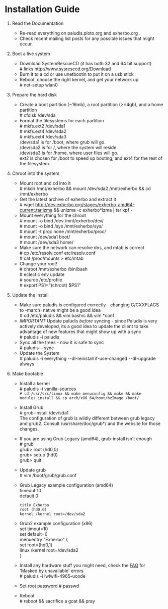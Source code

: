 Installation Guide
==================

1. Read the Documentation
    * Re-read everything on paludis.pioto.org and exherbo.org .
    * Check recent mailing list posts for any possible issues that might occur.

2. Boot a live system
    * Download SystemRescueCD (it has both 32 and 64 bit support)  
          # links http://www.sysresccd.org/Download  
    * Burn it to a cd or use unetbootin to put it on a usb stick
    * Reboot, choose the right kernel, and get your network up  
          # net-setup wlan0  

3. Prepare the hard disk
    * Create a boot partition (~16mb), a root partition (>=4gb), and a home partition  
          # cfdisk /dev/sda  
    * Format the filesystems for each partition  
          # mkfs.ext2 /dev/sda1  
          # mkfs.ext4 /dev/sda2  
          # mkfs.ext4 /dev/sda3  
      /dev/sda1 is for /boot, where grub will go.  
      /dev/sda2 is for /, where the system will reside.  
      /dev/sda3 is for /home, where user files will go.  
      ext2 is chosen for /boot to speed up booting, and ext4 for the rest of the filesystem.  

4. Chroot into the system
    * Mount root and cd into it  
          # mkdir /mnt/exherbo && mount /dev/sda2 /mnt/exherbo && cd /mnt/exherbo  
    * Get the latest archive of exherbo and extract it  
          # wget http://dev.exherbo.org/stages/exherbo-amd64-current.tar.lzma && unlzma -c exherbo*lzma | tar xpf -  
    * Mount everything for the chroot  
          # mount -o bind /dev /mnt/exherbo/dev/  
          # mount -o bind /sys /mnt/exherbo/sys/  
          # mount -t proc none /mnt/exherbo/proc/  
          # mount /dev/sda1 boot/  
          # mount /dev/sda3 home/  
    * Make sure the network can resolve dns, and mtab is correct  
          # cp /etc/resolv.conf etc/resolv.conf  
          # cat /proc/mounts > etc/mtab  
    * Change your root!  
          # chroot /mnt/exherbo /bin/bash  
          # eclectic env update  
          # source /etc/profile  
          # export PS1="(chroot) $PS1"  

5. Update the install
    * Make sure paludis is configured correctly - changing C/CXXFLAGS to -march=native might be a good idea  
          # cd /etc/paludis && vim bashrc && vim *conf
    * _IMPORTANT_ Update paludis _before_ syncing - since Paludis is very actively developed, its a good idea to update the client to take advantage of new features that might show up with a sync  
          # paludis -i paludis  
    * Sync all the trees - now it is safe to sync  
          # paludis  --sync  
    * Update the System   
          # paludis -i everything --dl-reinstall if-use-changed --dl-upgrade always  
    
6. Make bootable
    * Install a kernel  
          # paludis -i vanilla-sources  
          ``# cd /usr/src/linux && make menuconfig && make && make modules_install && cp arch/x86_64/boot/bzImage /boot/``  
    * Install Grub  
          # grub-install /dev/sda1  
      The configuration of grub is wildly different between grub legacy and grub2. Consult /usr/share/doc/grub*/ and the website for those changes.  
    * If you are using Grub Legacy (amd64), grub-install isn't enough  
          # grub  
          grub> root (hd0,0)  
          grub> setup (hd0)  
          grub> quit  
    * Update grub  
          # vim /boot/grub/grub.conf  
    * Grub Legacy example configuration (amd64)  
          timeout 10  
          default 0  

          title Exherbo  
          root (hd0,0)  
          kernel /kernel root=/dev/sda2  
    * Grub2 example configuration (x86)  
          set timout=10  
          set default=0  
          menuentry "Exherbo" {  
              set root=(hd0,1)  
              linux /kernel root=/dev/sda2  
          }  
    * Install any hardware stuff you might need, check the [FAQ][1] for 'Masked by unavailable' errors  
          # paludis -i iwlwifi-4965-ucode  
    * Set root password
          # passwd
    * Reboot  
          # reboot && sacrifice a goat && pray  

[1]: http://exherbo.org/faq.html
